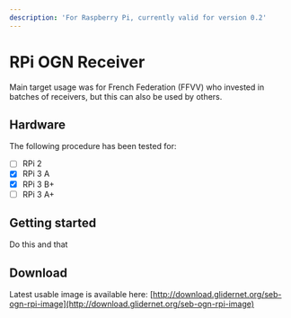 ```yaml
---
description: 'For Raspberry Pi, currently valid for version 0.2'
---
```


# RPi OGN Receiver

Main target usage was for French Federation \(FFVV\) who invested in batches of receivers, but this can also be used by others.

## Hardware

The following procedure has been tested for:

* [ ] RPi 2
* [x] RPi 3 A
* [x] RPi 3 B+
* [ ] RPi 3 A+

## Getting started

Do this and that

## Download

Latest usable image is available here: [http://download.glidernet.org/seb-ogn-rpi-image](http://download.glidernet.org/seb-ogn-rpi-image)

